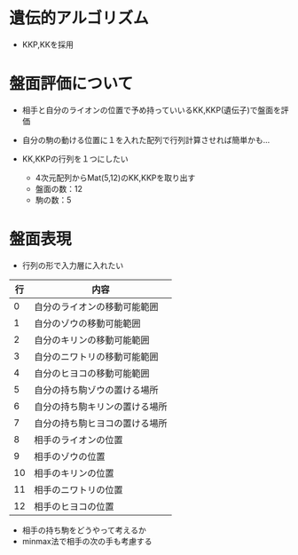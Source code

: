 # 遺伝的アルゴリズム
* KKP,KKを採用

# 盤面評価について
* 相手と自分のライオンの位置で予め持っていいるKK,KKP(遺伝子)で盤面を評価
* 自分の駒の動ける位置に１を入れた配列で行列計算させれば簡単かも...

* KK,KKPの行列を１つにしたい
	* 4次元配列からMat(5,12)のKK,KKPを取り出す
	* 盤面の数：12
	* 駒の数：5

# 盤面表現
* 行列の形で入力層に入れたい

| 行 | 内容 |
|---|---|
|0|自分のライオンの移動可能範囲|
|1|自分のゾウの移動可能範囲|
|2|自分のキリンの移動可能範囲|
|3|自分のニワトリの移動可能範囲|
|4|自分のヒヨコの移動可能範囲|
|5|自分の持ち駒ゾウの置ける場所|
|6|自分の持ち駒キリンの置ける場所|
|7|自分の持ち駒ヒヨコの置ける場所|
|8|相手のライオンの位置|
|9|相手のゾウの位置|
|10|相手のキリンの位置|
|11|相手のニワトリの位置|
|12|相手のヒヨコの位置|


* 相手の持ち駒をどうやって考えるか
 * minmax法で相手の次の手も考慮する
